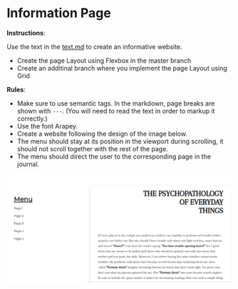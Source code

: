 # Information Page

**Instructions**:

Use the text in the [text.md](./text.md) to create an informative website. 
* Create the page Layout using Flexbox in the master branch
* Create an additinal branch where you implement the page Layout using Grid

**Rules**: 
* Make sure to use semantic tags. In the markdown, page breaks are shown with `---`.
(You will need to read the text in order to markup it correctly.)
* Use the font Arapey.
* Create a website following the design of the image below.
* The menu should stay at its position in the viewport during scrolling, it should not scroll together with the rest of the page.
* The menu should direct the user to the corresponding page in the journal.

![Page Style Preview](./img/preview.png)
